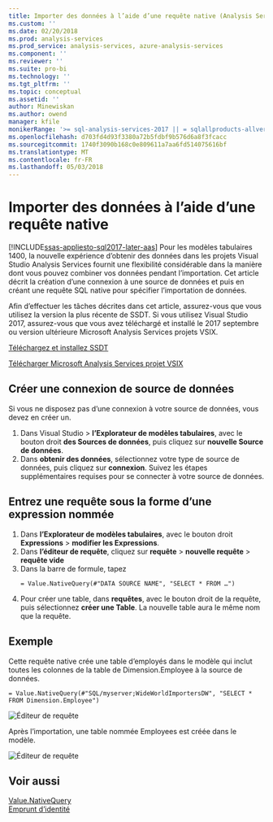 ```yaml
---
title: Importer des données à l’aide d’une requête native (Analysis Services) | Documents Microsoft
ms.custom: ''
ms.date: 02/20/2018
ms.prod: analysis-services
ms.prod_service: analysis-services, azure-analysis-services
ms.component: ''
ms.reviewer: ''
ms.suite: pro-bi
ms.technology: ''
ms.tgt_pltfrm: ''
ms.topic: conceptual
ms.assetid: ''
author: Minewiskan
ms.author: owend
manager: kfile
monikerRange: '>= sql-analysis-services-2017 || = sqlallproducts-allversions'
ms.openlocfilehash: d703fd4d93f3380a72b5fdbf9b576d6a8f3fcacc
ms.sourcegitcommit: 1740f3090b168c0e809611a7aa6fd514075616bf
ms.translationtype: MT
ms.contentlocale: fr-FR
ms.lasthandoff: 05/03/2018
---
```

# <a name="import-data-by-using-a-native-query"></a>Importer des données à l’aide d’une requête native
[!INCLUDE[ssas-appliesto-sql2017-later-aas](../../includes/ssas-appliesto-sql2017-later-aas.md)]
Pour les modèles tabulaires 1400, la nouvelle expérience d’obtenir des données dans les projets Visual Studio Analysis Services fournit une flexibilité considérable dans la manière dont vous pouvez combiner vos données pendant l’importation. Cet article décrit la création d’une connexion à une source de données et puis en créant une requête SQL native pour spécifier l’importation de données.

Afin d’effectuer les tâches décrites dans cet article, assurez-vous que vous utilisez la version la plus récente de SSDT. Si vous utilisez Visual Studio 2017, assurez-vous que vous avez téléchargé et installé le 2017 septembre ou version ultérieure Microsoft Analysis Services projets VSIX.

[Téléchargez et installez SSDT](../../ssdt/download-sql-server-data-tools-ssdt.md)

[Télécharger Microsoft Analysis Services projet VSIX](https://marketplace.visualstudio.com/items?itemName=ProBITools.MicrosoftAnalysisServicesModelingProjects)

## <a name="create-a-datasource-connection"></a>Créer une connexion de source de données
Si vous ne disposez pas d’une connexion à votre source de données, vous devez en créer un.

1. Dans Visual Studio > **l’Explorateur de modèles tabulaires**, avec le bouton droit **des Sources de données**, puis cliquez sur **nouvelle Source de données**.
2. Dans **obtenir des données**, sélectionnez votre type de source de données, puis cliquez sur **connexion**. Suivez les étapes supplémentaires requises pour se connecter à votre source de données.


## <a name="enter-a-query-as-a-named-expression"></a>Entrez une requête sous la forme d’une expression nommée
1. Dans **l’Explorateur de modèles tabulaires**, avec le bouton droit **Expressions** > **modifier les Expressions**.
2. Dans **l’éditeur de requête**, cliquez sur **requête** > **nouvelle requête** > **requête vide**
3. Dans la barre de formule, tapez
    ```
    = Value.NativeQuery(#"DATA SOURCE NAME", "SELECT * FROM …")
    ```
4. Pour créer une table, dans **requêtes**, avec le bouton droit de la requête, puis sélectionnez **créer une Table**. La nouvelle table aura le même nom que la requête.


## <a name="example"></a>Exemple
Cette requête native crée une table d’employés dans le modèle qui inclut toutes les colonnes de la table de Dimension.Employee à la source de données.

```
= Value.NativeQuery(#"SQL/myserver;WideWorldImportersDW", "SELECT * FROM Dimension.Employee")
```
![Éditeur de requête](media/ssas-import-query-example.png)


Après l’importation, une table nommée Employees est créée dans le modèle.   

![Éditeur de requête](media/ssas-import-query-example-table.png)


## <a name="see-also"></a>Voir aussi  
 [Value.NativeQuery](https://msdn.microsoft.com/library/mt736917.aspx)   
 [Emprunt d’identité](../../analysis-services/tabular-models/impersonation-ssas-tabular.md)   

  
